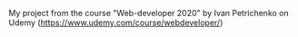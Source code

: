 My project from the course "Web-developer 2020" by Ivan Petrichenko on Udemy (https://www.udemy.com/course/webdeveloper/)
